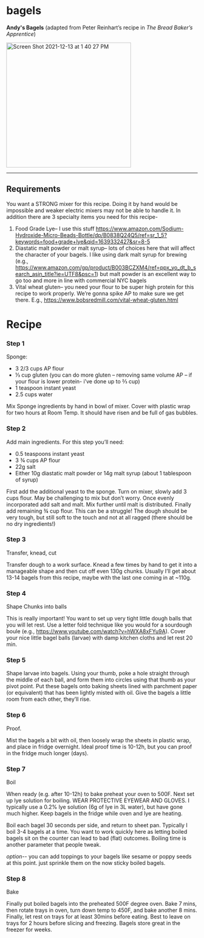 # bagels
__Andy's Bagels__ (adapted from Peter Reinhart’s recipe in _The Bread Baker’s Apprentice_)

<img width="328" alt="Screen Shot 2021-12-13 at 1 40 27 PM" src="https://user-images.githubusercontent.com/7674197/145893296-52de0302-f2d9-4315-84af-53828e3dec98.png">

---------------------

## Requirements
You want a STRONG mixer for this recipe. Doing it by hand would be impossible and weaker electric mixers may not be able to handle it. In addition there are 3 specialty items you need for this recipe-

1. Food Grade Lye– I use this stuff https://www.amazon.com/Sodium-Hydroxide-Micro-Beads-Bottle/dp/B0838Q24Q5/ref=sr_1_5?keywords=food+grade+lye&qid=1639332427&sr=8-5
2. Diastatic malt powder or malt syrup– lots of choices here that will affect the character of your bagels. I like using dark malt syrup for brewing (e.g., https://www.amazon.com/gp/product/B003BCZXM4/ref=ppx_yo_dt_b_search_asin_title?ie=UTF8&psc=1) but malt powder is an excellent way to go too and more in line with commercial NYC bagels
3. Vital wheat gluten– you need your flour to be super high protein for this recipe to work properly. We’re gonna spike AP to make sure we get there. E.g., https://www.bobsredmill.com/vital-wheat-gluten.html

# Recipe

### Step 1
Sponge:

- 3 2/3 cups AP flour
- ⅓ cup gluten (you can do more gluten – removing same volume AP – if your flour is lower protein- i’ve done up to ⅔ cup)
- 1 teaspoon instant yeast
- 2.5 cups water

Mix Sponge ingredients by hand in bowl of mixer. Cover with plastic wrap for two hours at Room Temp. It should have risen and be full of gas bubbles.

### Step 2
Add main ingredients. For this step you’ll need:

- 0.5 teaspoons instant yeast
- 3 ¾ cups AP flour
- 22g salt
- Either 10g diastatic malt powder or 14g malt syrup (about 1 tablespoon of syrup)

First add the additional yeast to the sponge. Turn on mixer, slowly add 3 cups flour. May be challenging to mix but don’t worry. Once evenly incorporated add salt and malt. Mix further until malt is distributed. Finally add remaining ¾ cup flour. This can be a struggle! The dough should be very tough, but still soft to the touch and not at all ragged (there should be no dry ingredients!)

### Step 3
Transfer, knead, cut

Transfer dough to a work surface. Knead a few times by hand to get it into a manageable shape and then cut off even 130g chunks. Usually I’ll get about 13-14 bagels from this recipe, maybe with the last one coming in at ~110g. 

### Step 4
Shape Chunks into balls

This is really important! You want to set up very tight little dough balls that you will let rest. 
Use a letter fold technique like you would for a sourdough boule 
(e.g., https://www.youtube.com/watch?v=hWXA8xFYu9A). Cover your nice little bagel balls (larvae) with damp kitchen cloths and let rest 20 min. 

### Step 5
Shape larvae into bagels. 
Using your thumb, poke a hole straight through the middle of each ball, and form them into circles using that thumb as your pivot point. Put these bagels onto baking sheets lined with parchment paper (or equivalent) that has been lightly misted with oil. Give the bagels a little room from each other, they’ll rise. 

### Step 6
Proof. 

Mist the bagels a bit with oil, then loosely wrap the sheets in plastic wrap, and place in fridge overnight. Ideal proof time is 10-12h, but you can proof in the fridge much longer (days).

### Step 7
Boil 

When ready (e.g. after 10-12h) to bake preheat your oven to 500F. Next set up lye solution for boiling. WEAR PROTECTIVE EYEWEAR AND GLOVES. I typically use a 0.2% lye solution (6g of lye in 3L water), but have gone much higher. Keep bagels in the fridge while oven and lye are heating. 

Boil each bagel 30 seconds per side, and return to sheet pan. Typically I boil 3-4 bagels at a time. You want to work quickly here as letting boiled bagels sit on the counter can lead to bad (flat) outcomes. Boiling time is another parameter that people tweak. 

*option*-- you can add toppings to your bagels like sesame or poppy seeds at this point. just sprinkle them on the now sticky
boiled bagels.

### Step 8
Bake

Finally put boiled bagels into the preheated 500F degree oven. Bake 7 mins, then rotate trays in oven, turn down temp to 450F, and bake another 8 mins. Finally, let rest on trays for at least 30mins before eating. Best to leave on trays for 2 hours before slicing and freezing. Bagels store great in the freezer for weeks. 

